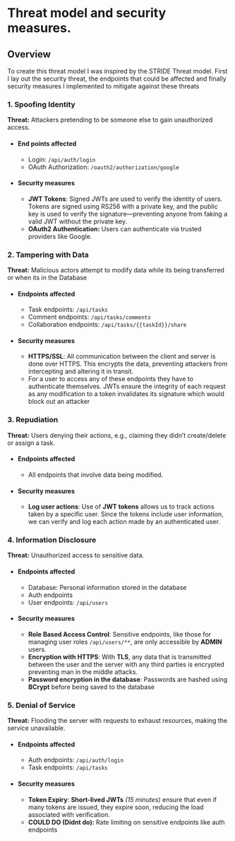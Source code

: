 # Threat model and security measures.

## Overview
To create this threat model I was inspired by the STRIDE Threat model. First I lay out the security threat, the endpoints that could be affected and finally security measures I implemented to mitigate against these threats


### 1. Spoofing Identity

**Threat:** Attackers pretending to be someone else to gain unauthorized access.

- #### **End points affected**
  - Login: `/api/auth/login`
  - OAuth Authorization: `/oauth2/authorization/google`
- #### **Security measures**
  - **JWT Tokens**: Signed JWTs are used to verify the identity of users. Tokens are signed using RS256 with a private key, and the public key is used to verify the signature—preventing anyone from faking a valid JWT without the private key.
  - **OAuth2 Authentication:** Users can authenticate via trusted providers like Google.

### 2. Tampering with Data

**Threat:** Malicious actors attempt to modify data while its being transferred or when its in the Database

- #### **Endpoints affected**

  - Task endpoints: `/api/tasks`
  - Comment endpoints: `/api/tasks/comments`
  - Collaboration endpoints: `/api/tasks/{{taskId}}/share`

- #### Security measures

  - **HTTPS/SSL**: All communication between the client and server is done over HTTPS. This encrypts the data, preventing attackers from intercepting and altering it in transit.
  - For a user to access any of these endpoints they have to authenticate themselves. JWTs ensure the integrity of each request as any modification to a token invalidates its signature which would block out an attacker

### 3. Repudiation

**Threat:** Users denying their actions, e.g., claiming they didn’t create/delete or assign a task.

- #### **Endpoints affected**

    - All endpoints that involve data being modified.

- #### Security measures

    - **Log user actions**: Use of **JWT tokens** allows us to track actions taken by a specific user. Since the tokens include user information, we can verify and log each action made by an authenticated user.
    
### 4. Information Disclosure

**Threat:** Unauthorized access to sensitive data.

- #### **Endpoints affected**

  - Database: Personal information stored in the database
  - Auth endpoints
  - User endpoints: `/api/users`

- #### Security measures

  - **Role Based Access Control**: Sensitive endpoints, like those for managing user roles `/api/users/**`, are only accessible by **ADMIN** users.
  - **Encryption with HTTPS**: With **TLS**, any data that is transmitted between the user and the server with any third parties is encrypted preventing man in the middle attacks.
  - **Password encryption in the database**: Passwords are hashed using **BCrypt** before being saved to the database

### 5. Denial of Service

**Threat:** Flooding the server with requests to exhaust resources, making the service unavailable.

- #### **Endpoints affected**

  - Auth endpoints: `/api/auth/login`
  - Task endpoints: `/api/tasks`

- #### Security measures

  - **Token Expiry**: **Short-lived JWTs** _(15 minutes)_ ensure that even if many tokens are issued, they expire soon, reducing the load associated with verification.
  - **COULD DO (Didnt do):** Rate limiting on sensitive endpoints like auth endpoints
